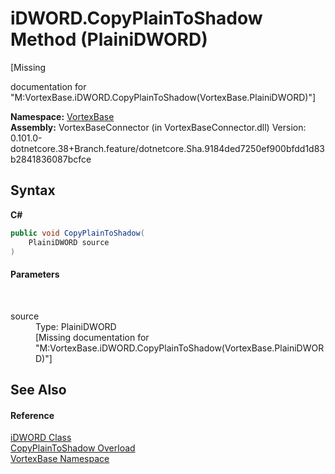 # iDWORD.CopyPlainToShadow Method (PlainiDWORD)
 

\[Missing <summary> documentation for "M:VortexBase.iDWORD.CopyPlainToShadow(VortexBase.PlainiDWORD)"\]

**Namespace:**&nbsp;<a href="N_VortexBase.md">VortexBase</a><br />**Assembly:**&nbsp;VortexBaseConnector (in VortexBaseConnector.dll) Version: 0.101.0-dotnetcore.38+Branch.feature/dotnetcore.Sha.9184ded7250ef900bfdd1d83b2841836087bcfce

## Syntax

**C#**<br />
``` C#
public void CopyPlainToShadow(
	PlainiDWORD source
)
```


#### Parameters
&nbsp;<dl><dt>source</dt><dd>Type: PlainiDWORD<br />\[Missing <param name="source"/> documentation for "M:VortexBase.iDWORD.CopyPlainToShadow(VortexBase.PlainiDWORD)"\]</dd></dl>

## See Also


#### Reference
<a href="T_VortexBase_iDWORD.md">iDWORD Class</a><br /><a href="Overload_VortexBase_iDWORD_CopyPlainToShadow.md">CopyPlainToShadow Overload</a><br /><a href="N_VortexBase.md">VortexBase Namespace</a><br />